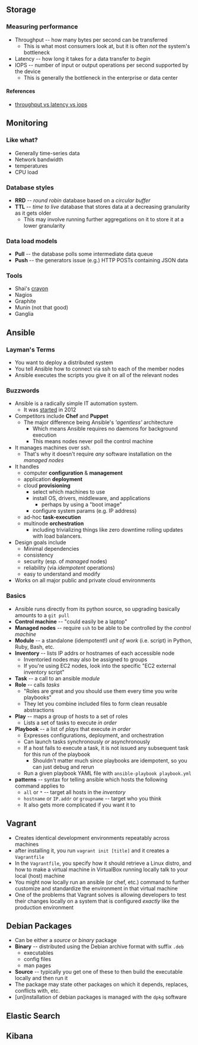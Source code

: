 ## Storage

### Measuring performance

* Throughput -- how many bytes per second can be transferred
    * This is what most consumers look at, but it is often _not_ the system's
      bottleneck
* Latency -- how long it takes for a data transfer to _begin_
* IOPS -- number of input or output operations per second supported by the
  device
    * This is generally the bottleneck in the enterprise or data center

#### References

* [throughput vs latency vs iops][tli]

[tli]: http://www.thessdreview.com/featured/ssd-throughput-latency-iopsexplained/

## Monitoring

### Like what?

* Generally time-series data
* Network bandwidth
* temperatures
* CPU load

### Database styles

* __RRD__ -- _round robin_ database based on a _circular buffer_
* __TTL__ -- _time to live_ database that stores data at a decreasing
  granularity as it gets older
    * This may involve running further aggregations on it to store it at a
      lower granularity

### Data load models

* __Pull__ -- the database polls some intermediate data queue
* __Push__ -- the generators issue (e.g.) HTTP POSTs containing JSON data

### Tools

* Shai's [crayon](https://github.com/shai-d/crayon)
* Nagios
* Graphite
* Munin (not that good)
* Ganglia

## Ansible

### Layman's Terms
* You want to deploy a distributed system
* You tell Ansible how to connect via ssh to each of the member nodes
* Ansible executes the scripts you give it on all of the relevant nodes

### Buzzwords
* Ansible is a radically simple IT automation system.
    * It was [started][ans-fst] in 2012
* Competitors include __Chef__ and __Puppet__
    * The major difference being Ansible's _'agentless'_ architecture
        * Which means Ansible requires no daemons for background execution
        * This means nodes never poll the control machine
* It manages machines over ssh.
    * That's why it doesn't require _any_ software installation on the _managed
      nodes_
* It handles
    * computer __configuration__ & __management__
    * application __deployment__
    * cloud __provisioning__
        * select which machines to use
        * install OS, drivers, middleware, and applications
            * perhaps by using a "boot image"
        * configure system params (e.g. IP address)
    * ad-hoc __task-execution__
    * multinode __orchestration__
        * including trivializing things like zero downtime rolling updates with
          load balancers.
* Design goals include
    * Minimal dependencies
    * consistency
    * security (esp. of _managed_ nodes)
    * reliability (via _idempotent_ operations)
    * easy to understand and modify
* Works on all major public and private cloud environments

### Basics
* Ansible runs directly from its python source, so upgrading basically amounts
  to a `git pull`
* __Control machine__ -- "could easily be a laptop"
* __Managed nodes__ -- require `ssh` to be able to be controlled by the
  _control machine_
* __Module__ -- a standalone (idempotent!) _unit of work_ (i.e. script) in
  Python, Ruby, Bash, etc.
* __Inventory__ -- lists IP addrs or hostnames of each accessible node
    * Inventoried nodes may also be assigned to groups
    * If you're using EC2 nodes, look into the specific "EC2 external inventory
      script"
* __Task__ -- a call to an ansible _module_
* __Role__ -- calls _tasks_
    * "Roles are great and you should use them every time you write playbooks"
    * They let you combine included files to form clean reusable abstractions
* __Play__ -- maps a group of hosts to a set of roles
    * Lists a set of tasks to execute _in order_
* __Playbook__ -- a list of _plays_ that execute _in order_
    * Expresses configurations, deployment, and orchestration
    * Can launch tasks synchronously _or_ asynchronously
    * If a host fails to execute a task, it is not issued any subsequent task
      for this run of the playbook
        * Shouldn't matter much since playbooks are idempotent, so you can just
          debug and rerun
    * Run a given playbook YAML file with `ansible-playbook playbook.yml`
* __patterns__ -- syntax for telling ansible which hosts the following command
  applies to
    * `all` or `*` -- target all hosts in the _inventory_
    * `hostname` or `IP.addr` or `groupname` -- target who you think
    * It also gets more complicated if you want it to

[ans-fst]: https://github.com/ansible/ansible/commits/devel?page=498

## Vagrant
* Creates identical development environments repeatably across machines
* after installing it, you run `vagrant init [title]` and it creates a
  `Vagrantfile`
* In the `Vagrantfile`, you specify how it should retrieve a Linux distro, and
  how to make a virtual machine in VirtualBox running locally talk to your
  local (host) machine
* You might now locally run an ansible (or chef, etc.) command to further
  customize and standardize the environment in that virtual machine
* One of the problems that Vagrant solves is allowing developers to test their
  changes locally on a system that is configured _exactly_ like the production
  environment

## Debian Packages
* Can be either a _source_ or _binary_ package
* __Binary__ -- distributed using the Debian archive format with suffix `.deb`
    - executables
    - config files
    - man pages
* __Source__ -- typically you get one of these to then build the executable
  locally and then run it
* The package may state other packages on which it depends, replaces, conflicts
  with, etc.
* [un]installation of debian packages is managed with the `dpkg` software

## Elastic Search
## Kibana

